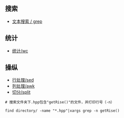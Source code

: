 

## 搜索

- [文本搜索 / grep](./grep.md)

## 统计

- [统计/wc](./wc.md)

## 操纵

- [行处理/sed](./sed.md)
- [列处理/awk](./awk.md)
- [切分/split](./split.md)

```
# 搜索文件夹下.hpp包含"getRise()"的文件，并打印行号（-n）

find directory/ -name "*.hpp"|xargs grep -n getRise()

```
